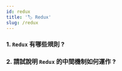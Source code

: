 ```yaml
---
id: redux
title: '🏷️ Redux'
slug: /redux
---
```


### 1. `Redux` 有哪些規則 ?

### 2. 請試說明 `Redux` 的中間機制如何運作 ?
